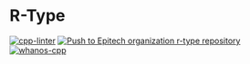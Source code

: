# R-Type

[![cpp-linter](https://github.com/R-Type-Epitek/R-Type/actions/workflows/lint-project.yml/badge.svg)](https://github.com/R-Type-Epitek/R-Type/actions/workflows/lint-project.yml)
[![Push to Epitech organization r-type repository](https://github.com/R-Type-Epitek/R-Type/actions/workflows/mirror.yml/badge.svg)](https://github.com/R-Type-Epitek/R-Type/actions/workflows/mirror.yml)
[![whanos-cpp](https://github.com/R-Type-Epitek/R-Type/actions/workflows/whanos-cpp.yml/badge.svg)](https://github.com/R-Type-Epitek/R-Type/actions/workflows/whanos-cpp.yml)
